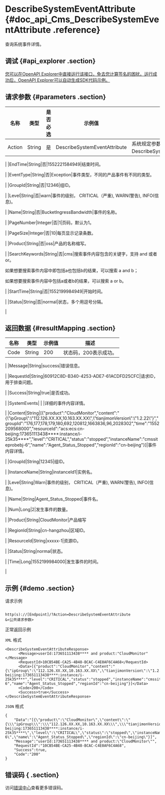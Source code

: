 # DescribeSystemEventAttribute {#doc_api_Cms_DescribeSystemEventAttribute .reference}

查询系统事件详情。

## 调试 {#api_explorer .section}

[您可以在OpenAPI Explorer中直接运行该接口，免去您计算签名的困扰。运行成功后，OpenAPI Explorer可以自动生成SDK代码示例。](https://api.aliyun.com/#product=Cms&api=DescribeSystemEventAttribute&type=RPC&version=2019-01-01)

## 请求参数 {#parameters .section}

|名称|类型|是否必选|示例值|描述|
|--|--|----|---|--|
|Action|String|是|DescribeSystemEventAttribute|系统规定参数。取值：DescribeSystemEventAttribute。

 |
|EndTime|String|否|1552221584949|结束时间。

 |
|EventType|String|否|Exception|事件类型，不同的产品事件有不同的类型。

 |
|GroupId|String|否|12346|组ID。

 |
|Level|String|否|warn|事件的级别， CRITICAL（严重\), WARN\(警告\), INFO\(信息\)。

 |
|Name|String|否|BucketIngressBandwidth|事件的名称。

 |
|PageNumber|Integer|否|1|页码，默认为1。

 |
|PageSize|Integer|否|10|每页显示记录条数。

 |
|Product|String|否|oss|产品的名称缩写。

 |
|SearchKeywords|String|否|cms|搜索事件内容包含的关键字，支持 and 或者 or。

 如果想要搜索事件内容中即包括a也包括b的结果，可以搜索 a and b；

 如果想要搜索事件内容中包括a或者b的结果，可以搜索 a or b。

 |
|StartTime|String|否|1552199984949|开始时间。

 |
|Status|String|否|normal|状态，多个用逗号分隔。

 |

## 返回数据 {#resultMapping .section}

|名称|类型|示例值|描述|
|--|--|---|--|
|Code|String|200|状态码，200表示成功。

 |
|Message|String|success|错误信息。

 |
|RequestId|String|60912C8D-B340-4253-ADE7-61ACDFD25CFC|请求ID，用于排查问题。

 |
|Success|String|true|是否成功。

 |
|SystemEvents| | |详细的事件内容详情。

 |
|Content|String|\[\{"product":"CloudMonitor","content":"\{\\"ipGroup\\":\\"112.126.XX.XX,10.163.XX.XX\\",\\"tianjimonVersion\\":\\"1.2.22\\"\}","groupId":"176,177,178,179,180,692,120812,1663836,96,2028302","time":"1552209568000","resourceId":"acs:ecs:cn-beijing:173651113438\*\*\*\*:instance/i-25k35\*\*\*\*","level":"CRITICAL","status":"stopped","instanceName":"cmssiteprobebj-6","name":"Agent\_Status\_Stopped","regionId":"cn-beijing"\}\]|事件内容详情。

 |
|GroupId|String|12345|组ID。

 |
|InstanceName|String|instanceId1|实例名。

 |
|Level|String|Warn|事件的级别， CRITICAL（严重\), WARN\(警告\), INFO\(信息\)。

 |
|Name|String|Agent\_Status\_Stopped|事件名。

 |
|Num|Long|2|发生事件的数量。

 |
|Product|String|CloudMonitor|产品缩写

 |
|RegionId|String|cn-hangzhou|区域ID。

 |
|ResourceId|String|xxxxx-1|资源ID。

 |
|Status|String|normal|状态。

 |
|Time|Long|1552199984000|发生事件的时间。

 |

## 示例 {#demo .section}

请求示例

``` {#request_demo}

http(s)://[Endpoint]/?Action=DescribeSystemEventAttribute
&<公共请求参数>

```

正常返回示例

`XML` 格式

``` {#xml_return_success_demo}
<DescribeSystemEventAttributeResponse>
      <Message>userId:173651113438**** and product:"CloudMonitor"</Message>
      <RequestId>10CB54BE-CA25-4B48-BCAC-C4E0AF6C4A68</RequestId>
      <Data>[{"product":"CloudMonitor","content":"{\"ipGroup\":\"112.126.XX.XX,10.163.XX.XX\",\"tianjimonVersion\":\"1.2.22\"}","groupId":"176,177,178,179,180,692,120812,1663836,96,2028302","time":"1552209568000","resourceId":"acs:ecs:cn-beijing:173651113438****:instance/i-25k35****","level":"CRITICAL","status":"stopped","instanceName":"cmssiteprobebj-6","name":"Agent_Status_Stopped","regionId":"cn-beijing"}]</Data>
      <Code>200</Code>
      <Success>true</Success>
</DescribeSystemEventAttributeResponse>
```

`JSON` 格式

``` {#json_return_success_demo}
{
	"Data":"[{\"product\":\"CloudMonitor\",\"content\":\"{\\\"ipGroup\\\":\\\"112.126.XX.XX,10.163.XX.XX\\\",\\\"tianjimonVersion\\\":\\\"1.2.22\\\"}\",\"groupId\":\"176,177,178,179,180,692,120812,1663836,96,2028302\",\"time\":\"1552209568000\",\"resourceId\":\"acs:ecs:cn-beijing:173651113438****:instance/i-25k35****\",\"level\":\"CRITICAL\",\"status\":\"stopped\",\"instanceName\":\"cmssiteprobebj-6\",\"name\":\"Agent_Status_Stopped\",\"regionId\":\"cn-beijing\"}]",
	"Message":"userId:173651113438**** and product:\"CloudMonitor\"",
	"RequestId":"10CB54BE-CA25-4B48-BCAC-C4E0AF6C4A68",
	"Success":true,
	"Code":"200"
}
```

## 错误码 { .section}

访问[错误中心](https://error-center.aliyun.com/status/product/Cms)查看更多错误码。

